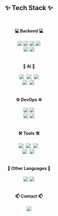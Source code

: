 <h2 align="center">✨ Tech Stack ✨</h2>

<br>

<h4 align="center">💻 Backend 💻</h4>
<div align="center">
  <img src="https://img.shields.io/badge/java-007396?style=flat&logo=OpenJDK&logoColor=white">
  <img src="https://img.shields.io/badge/Spring Boot-6DB33F?style=flat&logo=springboot&logoColor=white"/>
  <img src="https://img.shields.io/badge/Django-092E20?style=flat&logo=django&logoColor=white"/>    
  <img src="https://img.shields.io/badge/FastAPI-009688?style=flat&logo=fastapi&logoColor=white"/>
</div>
<div align="center">
  <img src="https://img.shields.io/badge/MySQL-4479A1?style=flat&logo=mysql&logoColor=white"/>
  <img src="https://img.shields.io/badge/Redis-DC382D?style=flat&logo=Redis&logoColor=white">
</div>

<br>

<h4 align="center">🤖 AI 🤖</h4>
<div align="center">
  <img src="https://img.shields.io/badge/Python-3776AB?style=flat&logo=python&logoColor=white"/>&nbsp
  <img src="https://img.shields.io/badge/pandas-150458?style=flat&logo=pandas&logoColor=white" />&nbsp
  <img src="https://img.shields.io/badge/scikit--learn-F7931E?style=flat&logo=scikit-learn&logoColor=white" />
</div>
<div align="center">
  <img src="https://img.shields.io/badge/numpy-4d77cf?style=flat&logo=numpy&logoColor=white" />&nbsp
  <img src="https://img.shields.io/badge/Matplotlib-11557c?style=flat&logo=Matplotlib&logoColor=white" />&nbsp
</div>

<br>

<h4 align="center">⚙️ DevOps ⚙️</h4>
<div align="center">
  <img src="https://img.shields.io/badge/Docker-2496ED?style=flat&logo=Docker&logoColor=white"/>
  <img src="https://img.shields.io/badge/nginx-009639?style=flat&logo=nginx&logoColor=white">
</div>
<div align="center">
  <img src="https://img.shields.io/badge/github_actions-2088FF?style=flat&logo=githubactions&logoColor=white">
  <img src="https://img.shields.io/badge/Amazon AWS-232F3E?style=flat&logo=amazonaws&logoColor=white"/>
</div>

<br>

<h4 align="center">🛠 Tools 🛠</h4>
<div align="center">
  <img src="https://img.shields.io/badge/git-F05033?style=flat&logo=git&logoColor=white" />&nbsp
  <img src="https://img.shields.io/badge/github-181717?style=flat&logo=github&logoColor=white" />&nbsp
  <img src="https://img.shields.io/badge/Notion-F3F3F3?style=flat&logo=notion&logoColor=black" />&nbsp
</div>
<div align="center">
  <img src="https://img.shields.io/badge/jupyter-2C2C32?style=flat&logo=jupyter&logoColor=F37726" />&nbsp
  <img src="https://img.shields.io/badge/Colab-2C2C32?style=flat&logo=googlecolab&logoColor=F9AB00" />&nbsp
</div>

<br>

<h4 align="center">📌 Other Languages 📌</h4>
<div align="center">
  <img src="https://img.shields.io/badge/C++-00599C?style=flat&logo=cplusplus&logoColor=white" />
  <img src="https://img.shields.io/badge/Kotlin-7F52FF?style=flat&logo=Kotlin&logoColor=white">
</div>

<br>

<h4 align="center">📫 Contact 📫</h4>
<div align="center">
  <a href="mailto:abkimdoyo25@gmail.com" target="_blank">
    <img src="https://img.shields.io/badge/Email-D14836?style=flat&logo=gmail&logoColor=white"/>
  </a>
</div>
